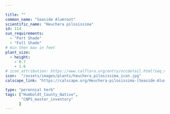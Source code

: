 ```yaml
---
 
title: ""
common_name: "Seaside Alumroot"
scientific_name: "Heuchera pilosissima"
id: 114
sun_requirements:
  - "Part Shade"
  - "Full Shade"
# min then max in feet
plant_size:
  - height: 
    - 0.7
    - 1.6
# icon_attribution: https://www.calflora.org/entry/occdetail.html?seq_num=po89575 
icon:  "/assets/images/plants/heuchera_pilosissima_icon.jpg"
calscape_link: "https://calscape.org/Heuchera-pilosissima-(Seaside-Alumroot)"

type: "perennial herb"
tags: ["Humboldt_County_Native",
       "CNPS_master_inventory"
      ]
---
```





